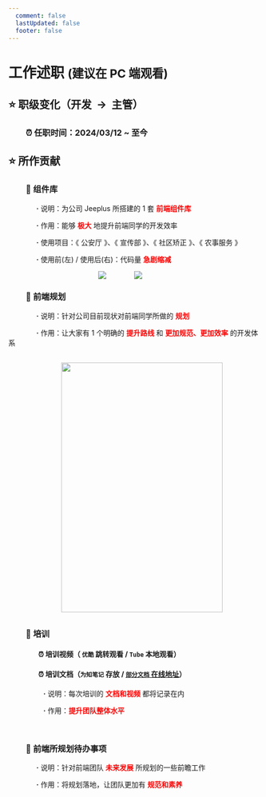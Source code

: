 ```yaml
---
  comment: false
  lastUpdated: false
  footer: false
---
```


<BackTop />

<style lang="scss" scoped>
  :deep(.vue-office-pdf-wrapper) {
    background-color: transparent !important;
    mix-blend-mode: difference;
  }
</style>

# 工作述职 <small>(建议在 PC 端观看)</small>

<Font content="本次述职以 职级变化 和 所作贡献 为主要出发点" />

## ⭐️ 职级变化（开发&nbsp;&nbsp;→&nbsp;&nbsp;主管）

### &nbsp; &nbsp; &nbsp; &nbsp; &nbsp;⏰ 任职时间：2024/03/12 ~ 至今

## ⭐️ 所作贡献

### &nbsp; &nbsp; &nbsp; &nbsp; &nbsp;🚀 组件库

  <div style="text-indent: 4em">
    <p>
      <b>·</b> 说明：为公司 Jeeplus 所搭建的 1 套 <b style="color: red">前端组件库</b>
    </p>
    <p>
      <b>·</b> 作用：能够 <b style="color: red">极大</b> 地提升前端同学的开发效率
    </p>
    <p>
      <b>·</b> 使用项目：《 公安厅 》、《 宣传部 》、《 社区矫正 》、《 农事服务 》
    </p>
    <p>
      <b>·</b> 使用前(左) / 使用后(右)：代码量 <b style="color: red">急剧缩减</b>
      <div style="display: flex; justify-content: center;">
        <img src="https://zx-picture-bed.oss-cn-beijing.aliyuncs.com/images/code-old.png" style="max-height: 800px; overflow-y: auto;" />
        <img src="https://zx-picture-bed.oss-cn-beijing.aliyuncs.com/images/code-new.png" style="max-height: 800px; overflow-y: auto;" />  
      </div>
    </p>
  </div>

### &nbsp; &nbsp; &nbsp; &nbsp; &nbsp;🚀 前端规划

<div style="text-indent: 4em">
  <p>
    <b>·</b> 说明：针对公司目前现状对前端同学所做的 <b style="color: red">规划</b>
  </p>
  <p>
    <b>·</b> 作用：让大家有 1 个明确的 <b style="color: red">提升路线</b> 和 <b style="color: red">更加规范、更加效率</b> 的开发体系
  </p>
  <img src="https://zx-picture-bed.oss-cn-beijing.aliyuncs.com/images/%E5%89%8D%E7%AB%AF%E8%A7%84%E5%88%92_v1.svg" style="width: 80%; height: 500px; display: block; margin: 30px auto;" />
</div>

### &nbsp; &nbsp; &nbsp; &nbsp; &nbsp;🚀 培训

#### &nbsp; &nbsp; &nbsp; &nbsp; &nbsp; &nbsp; &nbsp; &nbsp; &nbsp; ⏰ 培训视频（ **`优酷`** 跳转观看 / **`Tube`** 本地观看）

#### &nbsp; &nbsp; &nbsp; &nbsp; &nbsp; &nbsp; &nbsp; &nbsp; &nbsp; ⏰ 培训文档（**`为知笔记`** 存放 / <a href="https://qtmyx.netlify.app/other/vben/example"> **`部分文档`** 在线地址</a>）

<div style="text-indent: 5em">
  <p>
    <b>·</b> 说明：每次培训的 <b style="color: red">文档和视频</b> 都将记录在内
  </p>
  <p>
    <b>·</b> 作用：<b style="color: red">提升团队整体水平</b>
  </p>
</div>

<br />

<Swiper />

### &nbsp; &nbsp; &nbsp; &nbsp; &nbsp;🚀 前端所规划待办事项

<div style="text-indent: 4em">
  <p>
    <b>·</b> 说明：针对前端团队 <b style="color: red">未来发展</b> 所规划的一些前瞻工作
  </p>
  <p>
    <b>·</b> 作用：将规划落地，让团队更加有 <b style="color: red">规范和素养</b>
  </p>
</div>

<VueOfficePdf src="/待办事项.pdf" />

<script setup>
import Swiper from './Swiper.vue';
import Font from './Font.vue';
import VueOfficePdf from "@vue-office/pdf";

document.addEventListener("DOMContentLoaded", function() {
  var lazyVideos = [].slice.call(document.querySelectorAll("video.lazy-load"));
  if ("IntersectionObserver" in window) {
    let lazyVideoObserver = new IntersectionObserver(function(entries, observer) {
      entries.forEach(function(entry) {
        if (entry.isIntersecting) {
          let lazyVideo = entry.target;
          for (var source in lazyVideo.children) {
            var videoSource = lazyVideo.children[source];
            if (typeof videoSource.tagName === "string" && videoSource.tagName === "SOURCE") {
              videoSource.src = videoSource.dataset.src;
            }
          }
          lazyVideo.load();
          lazyVideo.classList.remove("lazy-load");
          lazyVideoObserver.unobserve(lazyVideo);
        }
      });
    });
    lazyVideos.forEach(function(lazyVideo) {
      lazyVideoObserver.observe(lazyVideo);
    });
  }
});
</script>
